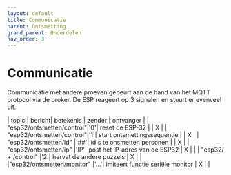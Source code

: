 ```yaml
---
layout: default
title: Communicatie
parent: Ontsmetting
grand_parent: Onderdelen
nav_order: 3
---
```


# Communicatie

Communicatie met andere proeven gebeurt aan de hand van het MQTT protocol via de broker. De ESP reageert op 3 signalen en stuurt er evenveel uit.


| topic                     | bericht| betekenis                         |  zender   | ontvanger |
| "esp32/ontsmetten/control"|'0'| reset de ESP-32                   |           |     X     |
| "esp32/ontsmetten/control"|'1'| start ontsmettingssequentie       |           |     X     |
| "esp32/ontsmetten/id"     |'##'| id's te onsmetten personen        |           |     X     |
| "esp32/ontsmetten/ip"     |'IP'| post het IP-adres van de ESP32    |     X     |           |
| "esp32/ + /control"       |'2'| hervat de andere puzzels           |     X     |           |
|"esp32/ontsmetten/monitor" |'...'| imiteert functie seriële monitor  |     X     |           |
